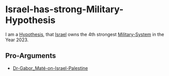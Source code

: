 # Israel-has-strong-Military-Hypothesis

I am a [Hypothesis](600028.md), that [Israel](140000067.md) owns the 4th strongest [Military-System](1200000001.md) in the Year 2023.

## Pro-Arguments

- [Dr-Gabor_Maté-on-Israel-Palestine](193000000.md)
